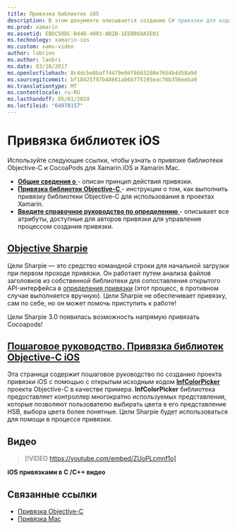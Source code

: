 ```yaml
---
title: Привязка библиотек iOS
description: В этом документе описывается создание C# привязки для кода Objective-C, что позволяет использовать собственные библиотеки и CocoaPods в приложении Xamarin.iOS.
ms.prod: xamarin
ms.assetid: EBDC50DC-B44B-4003-AB2B-1EEB868A5E01
ms.technology: xamarin-ios
ms.custom: xamu-video
author: lobrien
ms.author: laobri
ms.date: 03/18/2017
ms.openlocfilehash: 8c4dcbe0baf74479e94f8663280e7654b4d58a9d
ms.sourcegitcommit: bf18425f97b48661ab6b775195eac76b356eeba0
ms.translationtype: MT
ms.contentlocale: ru-RU
ms.lasthandoff: 05/01/2019
ms.locfileid: "64978157"
---
```

# <a name="binding-ios-libraries"></a>Привязка библиотек iOS

Используйте следующие ссылки, чтобы узнать о привязке библиотеки Objective-C и CocoaPods для Xamarin.iOS и Xamarin.Mac.

- [**Общие сведения о** ](~/cross-platform/macios/binding/overview.md) -
  описан принцип действия привязки.
- [**Привязка библиотек Objective-C** ](~/cross-platform/macios/binding/objective-c-libraries.md) -
  инструкции о том, как выполнить привязку библиотеки Objective-C для использования в проектах Xamarin.
- [**Введите справочное руководство по определению** ](~/cross-platform/macios/binding/binding-types-reference.md) -
  описывает все атрибуты, доступные для авторов привязки для управления процессом создания привязки.

## <a name="objective-sharpiecross-platformmaciosbindingobjective-sharpieindexmd"></a>[Objective Sharpie](~/cross-platform/macios/binding/objective-sharpie/index.md)

Цели Sharpie — это средство командной строки для начальной загрузки при первом проходе привязки.
Он работает путем анализа файлов заголовков из собственной библиотеки для сопоставления открытого API-интерфейса в [определения привязки](~/cross-platform/macios/binding/objective-c-libraries.md) (этот процесс, в противном случае выполняется вручную). Цели Sharpie не обеспечивает привязку, сам по себе, но он может помочь приступить к работе!

Цели Sharpie 3.0 появилась возможность напрямую привязать Cocoapods!

## <a name="walkthrough---binding-an-ios-objective-c-librarywalkthroughmd"></a>[Пошаговое руководство. Привязка библиотек Objective-C iOS](walkthrough.md)

Эта страница содержит пошаговое руководство по созданию проекта привязки iOS с помощью с открытым исходным кодом [ **InfColorPicker** ](https://github.com/InfinitApps/InfColorPicker) проекта Objective-C в качестве примера. **InfColorPicker** библиотека предоставляет контроллер многократно используемых представления, которые позволяют пользователю выбирать цвета в его представление HSB, выбора цвета более понятные.
Цели Sharpie будет использоваться для помощи в процессе привязки.

## <a name="video"></a>Видео

> [!VIDEO https://youtube.com/embed/ZUoPLcmnf1o]

**iOS привязками в C /C++ видео**

## <a name="related-links"></a>Связанные ссылки

- [Привязка Objective-C](~/cross-platform/macios/binding/index.md)
- [Привязка Mac](~/mac/platform/binding.md)
